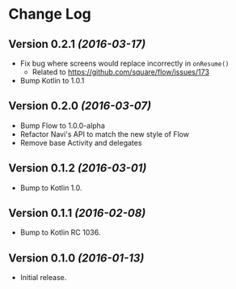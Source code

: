 Change Log
==========

Version 0.2.1 *(2016-03-17)*
----------------------------
* Fix bug where screens would replace incorrectly in `onResume()`
  - Related to https://github.com/square/flow/issues/173
* Bump Kotlin to 1.0.1

Version 0.2.0 *(2016-03-07)*
----------------------------
* Bump Flow to 1.0.0-alpha
* Refactor Navi's API to match the new style of Flow
* Remove base Activity and delegates

Version 0.1.2 *(2016-03-01)*
----------------------------
* Bump to Kotlin 1.0.

Version 0.1.1 *(2016-02-08)*
----------------------------
* Bump to Kotlin RC 1036.

Version 0.1.0 *(2016-01-13)*
----------------------------
* Initial release.